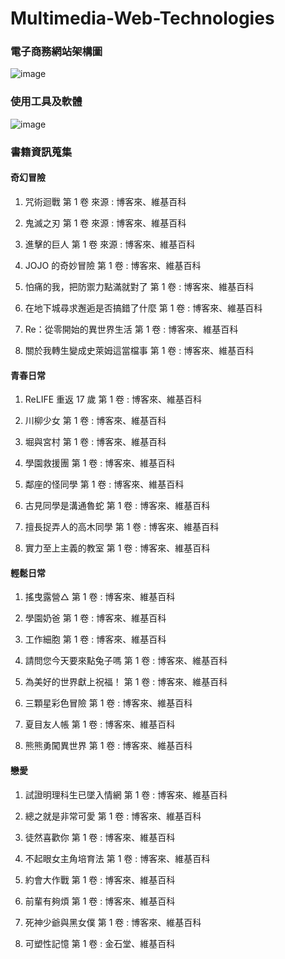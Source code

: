 # Multimedia-Web-Technologies

### 電子商務網站架構圖
![image](https://github.com/109021337/Multimedia-Web-Technologies/assets/80087148/565c7098-61df-4912-bac7-9fb94940e81f)

### 使用工具及軟體
![image](https://github.com/109021337/Multimedia-Web-Technologies/assets/80087148/54d3cbae-fe9f-487c-8052-b0209209bc22)

### 書籍資訊蒐集
#### 奇幻冒險
1.	咒術迴戰 第 1 卷 來源 : 博客來、維基百科

2.	鬼滅之刃 第 1 卷 來源 : 博客來、維基百科

3.	進擊的巨人 第 1 卷 來源 : 博客來、維基百科

4.	JOJO 的奇妙冒險 第 1 卷 : 博客來、維基百科

5.	怕痛的我，把防禦力點滿就對了 第 1 卷 : 博客來、維基百科

6.	在地下城尋求邂逅是否搞錯了什麼 第 1 卷 : 博客來、維基百科

7.	Re：從零開始的異世界生活 第 1 卷 : 博客來、維基百科

8.	關於我轉生變成史萊姆這當檔事 第 1 卷 : 博客來、維基百科

#### 青春日常
1.	ReLIFE 重返 17 歲 第 1 卷 : 博客來、維基百科

2.	川柳少女 第 1 卷 : 博客來、維基百科

3.	堀與宮村 第 1 卷 : 博客來、維基百科

4.	學園救援團 第 1 卷 : 博客來、維基百科

5.	鄰座的怪同學 第 1 卷 : 博客來、維基百科

6.	古見同學是溝通魯蛇 第 1 卷 : 博客來、維基百科

7.	擅長捉弄人的高木同學 第 1 卷 : 博客來、維基百科

8.	實力至上主義的教室 第 1 卷 : 博客來、維基百科


#### 輕鬆日常
1.	搖曳露營△ 第 1 卷 : 博客來、維基百科

2.	學園奶爸 第 1 卷 : 博客來、維基百科

3.	工作細胞 第 1 卷 : 博客來、維基百科

4.	請問您今天要來點兔子嗎 第 1 卷 : 博客來、維基百科

5.	為美好的世界獻上祝福！ 第 1 卷 : 博客來、維基百科

6.	三顆星彩色冒險 第 1 卷 : 博客來、維基百科

7.	夏目友人帳 第 1 卷 : 博客來、維基百科

8.	熊熊勇闖異世界 第 1 卷 : 博客來、維基百科
 

#### 戀愛
1.	試證明理科生已墜入情網 第 1 卷 : 博客來、維基百科

2.	總之就是非常可愛 第 1 卷 : 博客來、維基百科

3.	徒然喜歡你 第 1 卷 : 博客來、維基百科

4.	不起眼女主角培育法 第 1 卷 : 博客來、維基百科

5.	約會大作戰 第 1 卷 : 博客來、維基百科

6.	前輩有夠煩 第 1 卷 : 博客來、維基百科

7.	死神少爺與黑女僕 第 1 卷 : 博客來、維基百科

8.	可塑性記憶 第 1 卷 : 金石堂、維基百科

